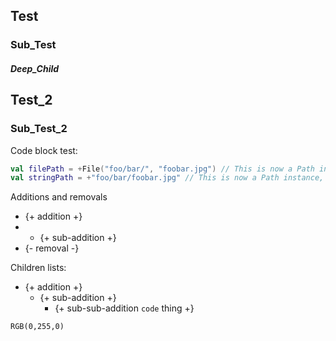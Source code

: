 

## Test

### Sub_Test

##### Deep_Child

## Test_2

### Sub_Test_2

Code block test:
```kotlin
val filePath = +File("foo/bar/", "foobar.jpg") // This is now a Path instance, not a File one.
val stringPath = +"foo/bar/foobar.jpg" // This is now a Path instance, not a String one.
```
Additions and removals
- {+ addition +}
- - {+ sub-addition +}
- {- removal -}

Children lists:
- {+ addition +}
  - {+ sub-addition +}
    - {+ sub-sub-addition `code` thing +}

`RGB(0,255,0)`